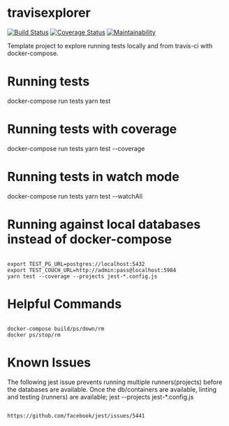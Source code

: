 # travisexplorer

[![Build Status](https://travis-ci.org/vimemo/travisexplorer.svg?branch=master)](https://travis-ci.org/vimemo/travisexplorer)
[![Coverage Status](https://coveralls.io/repos/github/vimemo/travisexplorer/badge.svg?branch=master)](https://coveralls.io/github/vimemo/travisexplorer?branch=master)
[![Maintainability](https://api.codeclimate.com/v1/badges/248eff6f527443854ec7/maintainability)](https://codeclimate.com/github/vimemo/travisexplorer/maintainability)


Template project to explore running tests locally and from travis-ci
with docker-compose.


# Running tests

docker-compose run tests yarn test

# Running tests with coverage

docker-compose run tests yarn test --coverage

# Running tests in watch mode

docker-compose run tests yarn test --watchAll

# Running against local databases instead of docker-compose

```

export TEST_PG_URL=postgres://localhost:5432
export TEST_COUCH_URL=http://admin:pass@localhost:5984
yarn test --coverage --projects jest-*.config.js

```

# Helpful Commands

```

docker-compose build/ps/down/rm
docker ps/stop/rm

```

# Known Issues
The following jest issue prevents running multiple
runners(projects) before the databases are available.
Once the db/containers are available, linting and testing (runners) are available; jest --projects jest-*.config.js

```

https://github.com/facebook/jest/issues/5441

```
